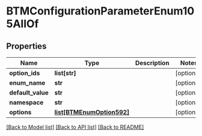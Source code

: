 # BTMConfigurationParameterEnum105AllOf

## Properties
Name | Type | Description | Notes
------------ | ------------- | ------------- | -------------
**option_ids** | **list[str]** |  | [optional] 
**enum_name** | **str** |  | [optional] 
**default_value** | **str** |  | [optional] 
**namespace** | **str** |  | [optional] 
**options** | [**list[BTMEnumOption592]**](BTMEnumOption592.md) |  | [optional] 

[[Back to Model list]](../README.md#documentation-for-models) [[Back to API list]](../README.md#documentation-for-api-endpoints) [[Back to README]](../README.md)


